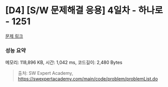 # [D4] [S/W 문제해결 응용] 4일차 - 하나로 - 1251 

[문제 링크](https://swexpertacademy.com/main/code/problem/problemDetail.do?contestProbId=AV15StKqAQkCFAYD) 

### 성능 요약

메모리: 118,896 KB, 시간: 1,042 ms, 코드길이: 2,480 Bytes



> 출처: SW Expert Academy, https://swexpertacademy.com/main/code/problem/problemList.do